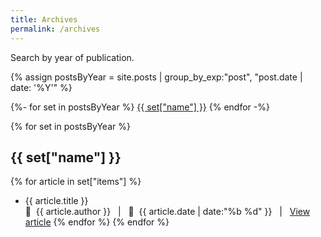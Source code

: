 ```yaml
---
title: Archives
permalink: /archives
---
```


Search by year of publication.

{% assign postsByYear = site.posts | group_by_exp:"post", "post.date | date: '%Y'" %}
<div class="tags-list">
{%- for set in postsByYear %}
<a class="button" href="#{{tag[0]}}">{{ set["name"] }}</a>
{% endfor -%}
</div>


{% for set in postsByYear %}
## {{ set["name"] }}
{% for article in set["items"] %}
- <span class="article-item-title">{{ article.title }} </span><br>
󰙈&nbsp;&nbsp;{{ article.author }} &nbsp;&nbsp;\|&nbsp;&nbsp; &nbsp;&nbsp;{{ article.date | date:"%b %d" }} &nbsp;&nbsp;\|&nbsp;&nbsp; <a href="{{ article.url }}">View article</a>
{% endfor %}
{% endfor %}
